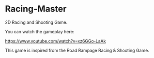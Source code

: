 # Racing-Master
2D Racing and Shooting Game.

You can watch the gameplay here:

https://www.youtube.com/watch?v=xz6GGo-LaAk

This game is inspired from the Road Rampage Racing & Shooting Game.
